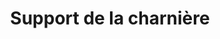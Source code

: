 ---
layout: default
nav_order: 5
title: Support de la charnière
parent: Conception et prototypage
---